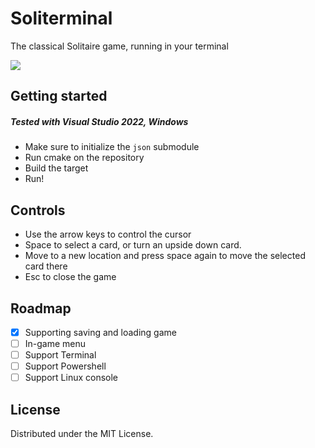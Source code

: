 # Soliterminal
The classical Solitaire game, running in your terminal

![](screen.png)

## Getting started
##### Tested with Visual Studio 2022, Windows

* Make sure to initialize the `json` submodule
* Run cmake on the repository
* Build the target
* Run!

## Controls
* Use the arrow keys to control the cursor
* Space to select a card, or turn an upside down card. 
* Move to a new location and press space again to move the selected card there
* Esc to close the game

## Roadmap
- [x] Supporting saving and loading game
- [ ] In-game menu
- [ ] Support Terminal
- [ ] Support Powershell
- [ ] Support Linux console

## License
Distributed under the MIT License.
